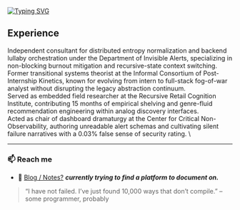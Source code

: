 
<!-- ### Hi there, I'm Saksham 👋  -->
[![Typing SVG](https://readme-typing-svg.herokuapp.com?font=Source+Code+Pro&color=%2347F731&lines=Enthusiast+of+open-ended+questions;Engineer+of+unfinished+projects;Walking+edge+case)](https://git.io/typing-svg)

## Experience
Independent consultant for distributed entropy normalization and backend lullaby orchestration under the Department of Invisible Alerts, specializing in non-blocking burnout mitigation and recursive-state context switching. \
Former transitional systems theorist at the Informal Consortium of Post-Internship Kinetics, known for evolving from intern to full-stack fog-of-war analyst without disrupting the legacy abstraction continuum. \
Served as embedded field researcher at the Recursive Retail Cognition Institute, contributing 15 months of empirical shelving and genre-fluid recommendation engineering within analog discovery interfaces. \
Acted as chair of dashboard dramaturgy at the Center for Critical Non-Observability, authoring unreadable alert schemas and cultivating silent failure narratives with a 0.03% false sense of security rating. \
<!-- Most recently held the role of backend approximation architect at the Guild of Provisional Uptime, preserving the aesthetic symmetry of semi-functional systems via proactive log meditation and strategic postponement ceremonies. -->

---

### 📫 Reach me 
- 🧵 [Blog / Notes?](#) ***currently trying to find a platform to document on.***
> “I have not failed. I’ve just found 10,000 ways that don’t compile.” – some programmer, probably

